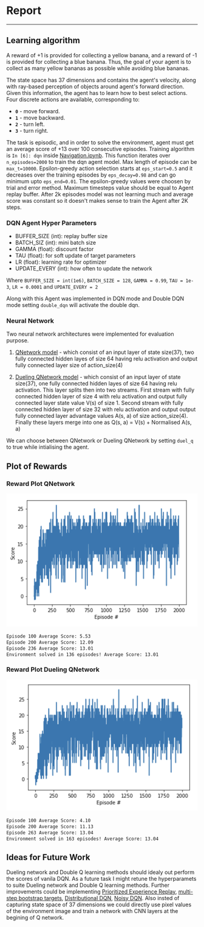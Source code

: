 # Report
---

## Learning algorithm

A reward of +1 is provided for collecting a yellow banana, and a reward of -1 is provided for collecting a blue banana.  Thus, the goal of your agent is to collect as many yellow bananas as possible while avoiding blue bananas.  

The state space has 37 dimensions and contains the agent's velocity, along with ray-based perception of objects around agent's forward direction.  Given this information, the agent has to learn how to best select actions.  Four discrete actions are available, corresponding to:
- **`0`** - move forward.
- **`1`** - move backward.
- **`2`** - turn left.
- **`3`** - turn right.

The task is episodic, and in order to solve the environment, agent must get an average score of +13 over 100 consecutive episodes. 
Training algorithm is `In [6]: dqn` inside [Navigation.ipynb](https://github.com/AInitikesh/DRLND-DQN-Banana-Navigation/blob/main/Navigation.ipynb). This function iterates over `n_episodes=2000` to train the dqn agent model. Max length of episode can be `max_t=10000`. Epsilon-greedy action selection starts at `eps_start=0.5` and it decreases over the training episodes by `eps_decay=0.98` and can go minimum upto `eps_end=0.01`. The epsilon-greedy values were choosen by trial and error method. Maximum timesteps value should be equal to Agent replay buffer. After 2k episodes model was not learning much and average score was constant so it doesn't makes sense to train the Agent after 2K steps. 

### DQN Agent Hyper Parameters

- BUFFER_SIZE (int): replay buffer size
- BATCH_SIZ (int): mini batch size
- GAMMA (float): discount factor
- TAU (float): for soft update of target parameters
- LR (float): learning rate for optimizer
- UPDATE_EVERY (int): how often to update the network

Where 
`BUFFER_SIZE = int(1e6)`, `BATCH_SIZE = 128`, `GAMMA = 0.99`, `TAU = 1e-3`, `LR = 0.0001` and `UPDATE_EVERY = 2`  

Along with this Agent was implemented in DQN mode and Double DQN mode setting `double_dqn` will activate the double dqn. 

### Neural Network
Two neural network architectures were implemented for evaluation purpose.
1) [QNetwork model](https://github.com/AInitikesh/DRLND-DQN-Banana-Navigation/blob/50216e48211c18ea37ec732a0ff4e2265f713c06/model.py#L5) - which consist of an input layer of state size(37), two fully connected hidden layes of size 64 having relu activation and output fully connected layer size of action_size(4)

2) [Dueling QNetwork model](https://github.com/AInitikesh/DRLND-DQN-Banana-Navigation/blob/50216e48211c18ea37ec732a0ff4e2265f713c06/model.py#L29) - which consist of an input layer of state size(37), one fully connected hidden layes of size 64 having relu activation. This layer splits then into two streams. First stream with fully connected hidden layer of size 4 with relu activation and output fully connected layer state value V(s) of size 1. Second stream with fully connected hidden layer of size 32 with relu activation and output output fully connected layer advantage values A(s, a) of size action_size(4). Finally these layers merge into one as Q(s, a) = V(s) + Normalised A(s, a)

We can choose between QNetwork or Dueling QNetwork by setting `duel_q` to true while intialising the agent. 

## Plot of Rewards

### Reward Plot QNetwork

![Reward Plot QNetwork](https://github.com/AInitikesh/DRLND-DQN-Banana-Navigation/blob/main/plots/vanila-dqn.png)

```
Episode 100	Average Score: 5.53
Episode 200	Average Score: 12.09
Episode 236	Average Score: 13.01
Environment solved in 136 episodes!	Average Score: 13.01
```
### Reward Plot Dueling QNetwork

![Reward Plot Dueling QNetwork](https://github.com/AInitikesh/DRLND-DQN-Banana-Navigation/blob/main/plots/dueling-dqn.png)

```
Episode 100	Average Score: 4.10
Episode 200	Average Score: 11.13
Episode 263	Average Score: 13.04
Environment solved in 163 episodes!	Average Score: 13.04
```

## Ideas for Future Work

Dueling network and Double Q learning methods should idealy out perform the scores of vanila DQN. As a future task I might retune the hyperparamets to suite Dueling network and Double Q learning methods. Further improvements could be implementing [Prioritized Experience Replay](https://arxiv.org/abs/1511.05952), [multi-step bootstrap targets](https://arxiv.org/abs/1602.01783), [Distributional DQN](https://arxiv.org/abs/1707.06887), [Noisy DQN](https://arxiv.org/abs/1706.10295). Also insted of capturing state space of 37 dimensions we could directly use pixel values of the environment image and train a network with CNN layers at the begining of Q network.